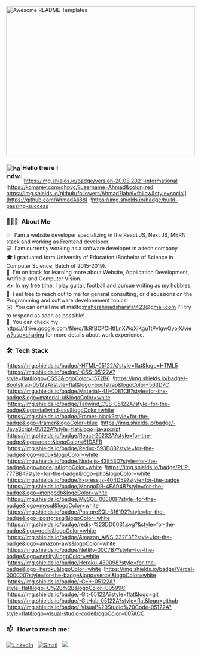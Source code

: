 <img
  style="
    width: 100%;
    height: 400px; / Adjust this value to your desired height /
    object-fit: cover;
    object-position: bottom;
  "
  src="https://res.cloudinary.com/dyoygzkhe/image/upload/v1712777501/4884785_z6pc4t.jpg"
  alt="Awesome README Templates"
/>


### <img alt="handwavegif" src="https://user-images.githubusercontent.com/39513876/112366216-8cfe7400-8cfe-11eb-8116-7d3dbae20e97.gif" width='40' align="left"/> Hello there !
!https://img.shields.io/badge/version-20.08.2021-informational &nbsp;
!https://komarev.com/ghpvc/?username=Ahmad&color=red&nbsp;
https://img.shields.io/github/followers/Ahmad?label=follow&style=social](https://github.com/AhmadAli88)&nbsp;
!https://img.shields.io/badge/build-passing-success
### 👨🏻‍💻 &nbsp;About Me

💡 &nbsp; I'am a website developer specializing in the React JS, Next JS, MERN stack and working as Frontend developer \
💻 &nbsp;I'am currently working as a software developer in a tech company. \
🎓&nbsp;I graduated form  University of Education (Bachelor of Science in Computer Science, Batch of 2015-2019).\
🌱 &nbsp;I'm on track for learning more about Website, Application Development, Artificial  and Computer Vision.\
✍️ &nbsp;In my free time, I play guitar, football and pursue writing as my hobbies.\
💬 &nbsp;Feel free to reach out to me for general consulting, or discussions on the Programming and software developement topics!\
✉️ &nbsp;You can email me at mailto:maherahmadsharafat423@gmail.com I'll try to respond as soon as possible!\
📄 &nbsp;You can check my https://drive.google.com/file/d/1kRfBCPCHtfLnXWqXiKguTtPvIgwQyojX/view?usp=sharing for more details about work experience.


### 🛠 &nbsp;Tech Stack

!https://img.shields.io/badge/-HTML-05122A?style=flat&logo=HTML5&nbsp;
!https://img.shields.io/badge/-CSS-05122A?style=flat&logo=CSS3&logoColor=1572B6&nbsp;
!https://img.shields.io/badge/-Bootstrap-05122A?style=flat&logo=bootstrap&logoColor=563D7C&nbsp;
!https://img.shields.io/badge/Material--UI-0081CB?style=for-the-badge&logo=material-ui&logoColor=white&nbsp;
!https://img.shields.io/badge/Tailwind_CSS-05122A?style=for-the-badge&logo=tailwind-css&logoColor=white&nbsp;
!https://img.shields.io/badge/Framer-black?style=for-the-badge&logo=framer&logoColor=blue&nbsp;
!https://img.shields.io/badge/-JavaScript-05122A?style=flat&logo=javascript&nbsp;
!https://img.shields.io/badge/React-20232A?style=for-the-badge&logo=react&logoColor=61DAFB&nbsp;
!https://img.shields.io/badge/Redux-593D88?style=for-the-badge&logo=redux&logoColor=white&nbsp;
!https://img.shields.io/badge/Node.js-43853D?style=for-the-badge&logo=node.js&logoColor=white&nbsp;
!https://img.shields.io/badge/PHP-777BB4?style=for-the-badge&logo=php&logoColor=white&nbsp;
!https://img.shields.io/badge/Express.js-404D59?style=for-the-badge&nbsp;
!https://img.shields.io/badge/MongoDB-4EA94B?style=for-the-badge&logo=mongodb&logoColor=white&nbsp;
!https://img.shields.io/badge/MySQL-00000F?style=for-the-badge&logo=mysql&logoColor=white&nbsp;
!https://img.shields.io/badge/PostgreSQL-316192?style=for-the-badge&logo=postgresql&logoColor=white&nbsp;
!https://img.shields.io/badge/redis-%23DD0031.svg?&style=for-the-badge&logo=redis&logoColor=white&nbsp;
!https://img.shields.io/badge/Amazon_AWS-232F3E?style=for-the-badge&logo=amazon-aws&logoColor=white&nbsp;
!https://img.shields.io/badge/Netlify-00C7B7?style=for-the-badge&logo=netlify&logoColor=white&nbsp;
!https://img.shields.io/badge/Heroku-430098?style=for-the-badge&logo=heroku&logoColor=white&nbsp;
!https://img.shields.io/badge/Vercel-000000?style=for-the-badge&logo=vercel&logoColor=white&nbsp;
!https://img.shields.io/badge/-C++-05122A?style=flat&logo=C%2B%2B&logoColor=00599C&nbsp;
!https://img.shields.io/badge/-Git-05122A?style=flat&logo=git&nbsp;
!https://img.shields.io/badge/-GitHub-05122A?style=flat&logo=github&nbsp;
!https://img.shields.io/badge/-Visual%20Studio%20Code-05122A?style=flat&logo=visual-studio-code&logoColor=007ACC&nbsp;

### 📫 &nbsp; How to reach me:


<a href="www.linkedin.com/in/ahmadsharafat"><img alt="LinkedIn" src="https://img.shields.io/badge/linkedin%20-%230077B5.svg?&style=flat&logo=linkedin&logoColor=white"/></a> &nbsp;
<a href="mailto:maherahmadsharafat423@gmail.com"><img alt="Gmail" src="https://img.shields.io/badge/Gmail-D14836?style=flat&logo=gmail&logoColor=white" /></a> &nbsp;
<a href="https://www.instagram.com/ahmad.sharafat.9/"><img src="https://img.shields.io/badge/-@Ahmad_-E4405F?style=flat&logo=Instagram&logoColor=white"/></a> &nbsp;

<!--
*AbhishekSinghDhadwal/AbhishekSinghDhadwal* is a ✨ special ✨ repository because its `README.md` (this file) appears on your GitHub profile.

Here are some ideas to get you started:

- 🔭 I’m currently working on ...
- 🌱 I’m currently learning ...
- 👯 I’m looking to collaborate on ...
- 🤔 I’m looking for help with ...
- 💬 Ask me about ...
- 📫 How to reach me: ...
- 😄 Pronouns: ...
- ⚡ Fun fact: ...
-->








